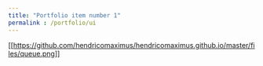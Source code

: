 ```yaml
---
title: "Portfolio item number 1"
permalink : /portfolio/ui
---
```


[[https://github.com/hendricomaximus/hendricomaximus.github.io/master/files/queue.png]]
